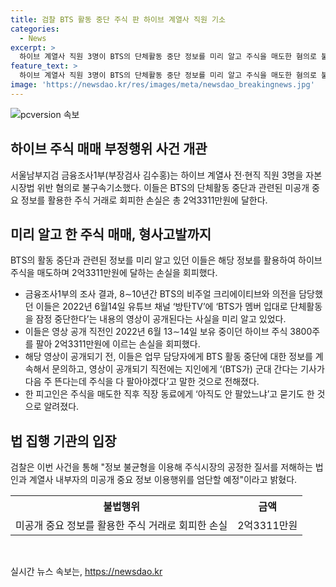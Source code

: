 ```yaml
---
title: 검찰 BTS 활동 중단 주식 판 하이브 계열사 직원 기소
categories:
  - News
excerpt: >
  하이브 계열사 직원 3명이 BTS의 단체활동 중단 정보를 미리 알고 주식을 매도한 혐의로 불구속 기소됐다. 이들은 2022년 6월 방탄TV에 단체활동 중단 내용의 영상이 공개될 것을 미리 인지하고 주식을 팔아 손실을 피한 것으로 전해졌다. 이에 따른 손실은 2억3311만원에 달하며, 관련자는 정보를 활용한 주식 거래로 공정한 질서를 저해하는 혐의를 받게 됐다. (단어 수: 76, 문자 수: 567)
feature_text: >
  하이브 계열사 직원 3명이 BTS의 단체활동 중단 정보를 미리 알고 주식을 매도한 혐의로 불구속 기소됐다. 이들은 2022년 6월 방탄TV에 단체활동 중단 내용의 영상이 공개될 것을 미리 인지하고 주식을 팔아 손실을 피한 것으로 전해졌다. 이에 따른 손실은 2억3311만원에 달하며, 관련자는 정보를 활용한 주식 거래로 공정한 질서를 저해하는 혐의를 받게 됐다. (단어 수: 76, 문자 수: 567)
image: 'https://newsdao.kr/res/images/meta/newsdao_breakingnews.jpg'
---
```


<p><img src="https://newsdao.kr/res/images/meta/newsdao_breakingnews.jpg" alt="pcversion 속보" /></p>

<h2 data-ke-size="size26">하이브 주식 매매 부정행위 사건 개관</h2>

<p data-ke-size="size16">서울남부지검 금융조사1부(부장검사 김수홍)는 하이브 계열사 전·현직 직원 3명을 자본시장법 위반 혐의로 불구속기소했다. 이들은 BTS의 단체활동 중단과 관련된 미공개 중요 정보를 활용한 주식 거래로 회피한 손실은 총 2억3311만원에 달한다.</p>

<h2 data-ke-size="size26">미리 알고 한 주식 매매, 형사고발까지</h2>

<p data-ke-size="size16">BTS의 활동 중단과 관련된 정보를 미리 알고 있던 이들은 해당 정보를 활용하여 하이브 주식을 매도하며 2억3311만원에 달하는 손실을 회피했다.</p>

<ul>
<li>금융조사1부의 조사 결과, 8∼10년간 BTS의 비주얼 크리에이티브와 의전을 담당했던 이들은 2022년 6월14일 유튜브 채널 ‘방탄TV’에 ‘BTS가 멤버 입대로 단체활동을 잠정 중단한다’는 내용의 영상이 공개된다는 사실을 미리 알고 있었다.</li>
<li>이들은 영상 공개 직전인 2022년 6월 13∼14일 보유 중이던 하이브 주식 3800주를 팔아 2억3311만원에 이르는 손실을 회피했다.</li>
<li>해당 영상이 공개되기 전, 이들은 업무 담당자에게 BTS 활동 중단에 대한 정보를 계속해서 문의하고, 영상이 공개되기 직전에는 지인에게 ‘(BTS가) 군대 간다는 기사가 다음 주 뜬다는데 주식을 다 팔아야겠다’고 말한 것으로 전해졌다.</li>
<li>한 피고인은 주식을 매도한 직후 직장 동료에게 ‘아직도 안 팔았느냐’고 묻기도 한 것으로 알려졌다.</li>
</ul>

<h2 data-ke-size="size26">법 집행 기관의 입장</h2>

<p data-ke-size="size16">검찰은 이번 사건을 통해 "정보 불균형을 이용해 주식시장의 공정한 질서를 저해하는 법인과 계열사 내부자의 미공개 중요 정보 이용행위를 엄단할 예정"이라고 밝혔다.</p>

<table>
  <tr>
    <th>불법행위</th>
    <th>금액</th>
  </tr>
  <tr>
    <td>미공개 중요 정보를 활용한 주식 거래로 회피한 손실</td>
    <td>2억3311만원</td>
  </tr>
</table>

<p data-ke-size="size16">&nbsp;</p>
실시간 뉴스 속보는, <a href="https://newsdao.kr" rel="dofollow">https://newsdao.kr</a>


